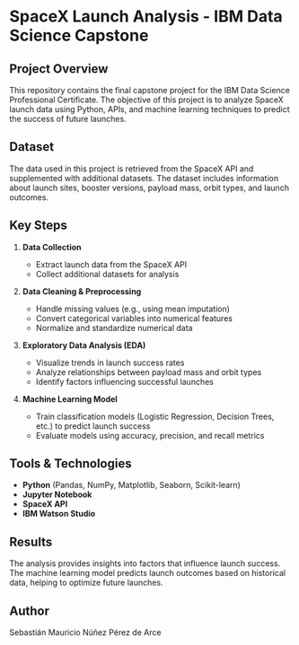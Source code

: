 # SpaceX Launch Analysis - IBM Data Science Capstone

## Project Overview
This repository contains the final capstone project for the IBM Data Science Professional Certificate. The objective of this project is to analyze SpaceX launch data using Python, APIs, and machine learning techniques to predict the success of future launches.

## Dataset
The data used in this project is retrieved from the SpaceX API and supplemented with additional datasets. The dataset includes information about launch sites, booster versions, payload mass, orbit types, and launch outcomes.

## Key Steps
1. **Data Collection**
   - Extract launch data from the SpaceX API
   - Collect additional datasets for analysis

2. **Data Cleaning & Preprocessing**
   - Handle missing values (e.g., using mean imputation)
   - Convert categorical variables into numerical features
   - Normalize and standardize numerical data

3. **Exploratory Data Analysis (EDA)**
   - Visualize trends in launch success rates
   - Analyze relationships between payload mass and orbit types
   - Identify factors influencing successful launches

4. **Machine Learning Model**
   - Train classification models (Logistic Regression, Decision Trees, etc.) to predict launch success
   - Evaluate models using accuracy, precision, and recall metrics

## Tools & Technologies
- **Python** (Pandas, NumPy, Matplotlib, Seaborn, Scikit-learn)
- **Jupyter Notebook**
- **SpaceX API**
- **IBM Watson Studio**



## Results
The analysis provides insights into factors that influence launch success. The machine learning model predicts launch outcomes based on historical data, helping to optimize future launches.

## Author
Sebastián Mauricio Núñez Pérez de Arce



